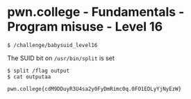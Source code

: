 # pwn.college - Fundamentals - Program misuse - Level 16
```
$ /challenge/babysuid_level16
```
The SUID bit on `/usr/bin/split` is set
```
$ split /flag output
$ cat outputaa
```
`pwn.college{cdM9DDuyR3U4sa2y0FyDmRimc0q.0FO1EDLyYjNyEzW}`